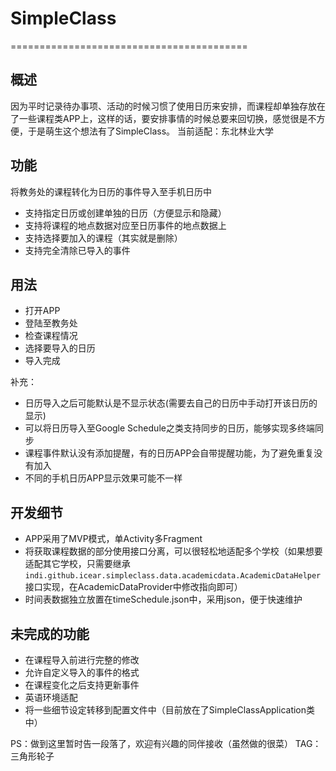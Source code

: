 # SimpleClass
=========================================
## 概述

因为平时记录待办事项、活动的时候习惯了使用日历来安排，而课程却单独存放在了一些课程类APP上，这样的话，要安排事情的时候总要来回切换，感觉很是不方便，于是萌生这个想法有了SimpleClass。
当前适配：东北林业大学

## 功能

将教务处的课程转化为日历的事件导入至手机日历中
- 支持指定日历或创建单独的日历（方便显示和隐藏）
- 支持将课程的地点数据对应至日历事件的地点数据上
- 支持选择要加入的课程（其实就是删除）
- 支持完全清除已导入的事件

## 用法

- 打开APP
- 登陆至教务处
- 检查课程情况
- 选择要导入的日历
- 导入完成

补充：
- 日历导入之后可能默认是不显示状态(需要去自己的日历中手动打开该日历的显示)
- 可以将日历导入至Google Schedule之类支持同步的日历，能够实现多终端同步
- 课程事件默认没有添加提醒，有的日历APP会自带提醒功能，为了避免重复没有加入
- 不同的手机日历APP显示效果可能不一样

## 开发细节

- APP采用了MVP模式，单Activity多Fragment
- 将获取课程数据的部分使用接口分离，可以很轻松地适配多个学校（如果想要适配其它学校，只需要继承`indi.github.icear.simpleclass.data.academicdata.AcademicDataHelper`接口实现，在AcademicDataProvider中修改指向即可）
- 时间表数据独立放置在timeSchedule.json中，采用json，便于快速维护

## 未完成的功能

- 在课程导入前进行完整的修改
- 允许自定义导入的事件的格式
- 在课程变化之后支持更新事件
- 英语环境适配
- 将一些细节设定转移到配置文件中（目前放在了SimpleClassApplication类中）

PS：做到这里暂时告一段落了，欢迎有兴趣的同伴接收（虽然做的很菜）
TAG：三角形轮子
